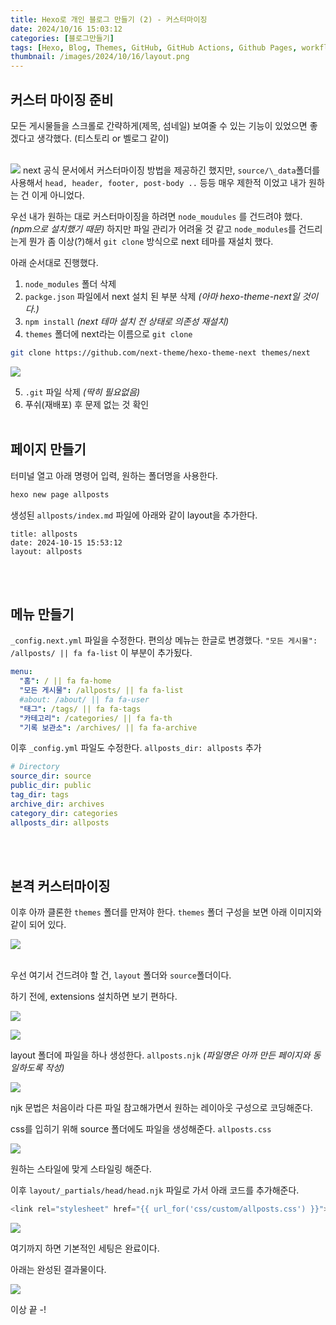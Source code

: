 ```yaml
---
title: Hexo로 개인 블로그 만들기 (2) - 커스터마이징
date: 2024/10/16 15:03:12
categories: [블로그만들기]
tags: [Hexo, Blog, Themes, GitHub, GitHub Actions, Github Pages, workflows]
thumbnail: /images/2024/10/16/layout.png
---
```


## 커스터 마이징 준비

모든 게시물들을 스크롤로 간략하게(제목, 섬네일) 보여줄 수 있는 기능이 있었으면 좋겠다고 생각했다. (티스토리 or 벨로그 같이)<br><br>

![](/images/2024/10/16/custom.png)
next 공식 문서에서 커스터마이징 방법을 제공하긴 했지만, `source/\_data`폴더를 사용해서 `head, header, footer, post-body ..` 등등 매우 제한적 이었고 내가 원하는 건 이게 아니었다.

우선 내가 원하는 대로 커스터마이징을 하려면 `node_moudules` 를 건드려야 했다. _(npm으로 설치했기 때문)_
하지만 파일 관리가 어려울 것 같고 `node_modules`를 건드리는게 뭔가 좀 이상(?)해서 `git clone` 방식으로 next 테마를 재설치 했다.

아래 순서대로 진행했다.

1. `node_modules` 폴더 삭제
2. `packge.json` 파일에서 next 설치 된 부분 삭제 _(아마 hexo-theme-next일 것이다.)_
3. `npm install` _(next 테마 설치 전 상태로 의존성 재설치)_
4. `themes` 폴더에 next라는 이름으로 `git clone`

```bash
git clone https://github.com/next-theme/hexo-theme-next themes/next
```

![](/images/2024/10/16/gitclone.png)

5. `.git` 파일 삭제 _(딱히 필요없음)_
6. 푸쉬(재배포) 후 문제 없는 것 확인
   <br><br>

## 페이지 만들기

터미널 열고 아래 명령어 입력, 원하는 폴더명을 사용한다.

```bash
hexo new page allposts
```

생성된 `allposts/index.md` 파일에 아래와 같이 layout을 추가한다.

```
title: allposts
date: 2024-10-15 15:53:12
layout: allposts
```

<br><br>

## 메뉴 만들기

`_config.next.yml` 파일을 수정한다. 편의상 메뉴는 한글로 변경했다.
`"모든 게시물": /allposts/ || fa fa-list` 이 부분이 추가됬다.

```yaml
menu:
  "홈": / || fa fa-home
  "모든 게시물": /allposts/ || fa fa-list
  #about: /about/ || fa fa-user
  "태그": /tags/ || fa fa-tags
  "카테고리": /categories/ || fa fa-th
  "기록 보관소": /archives/ || fa fa-archive
```

이후 `_config.yml` 파일도 수정한다.
`allposts_dir: allposts` 추가

```yaml
# Directory
source_dir: source
public_dir: public
tag_dir: tags
archive_dir: archives
category_dir: categories
allposts_dir: allposts
```

<br><br>

## 본격 커스터마이징

이후 아까 클론한 `themes` 폴더를 만져야 한다.
`themes` 폴더 구성을 보면 아래 이미지와 같이 되어 있다.

![](/images/2024/10/16/theme.png)<br><br>

우선 여기서 건드려야 할 건, `layout` 폴더와 `source`폴더이다.

하기 전에, extensions 설치하면 보기 편하다.

![](/images/2024/10/16/nunjucks.png)

![](/images/2024/10/16/stylus.png)

layout 폴더에 파일을 하나 생성한다. `allposts.njk` _(파일명은 아까 만든 페이지와 동일하도록 작성)_

![](/images/2024/10/16/layout.png)

njk 문법은 처음이라 다른 파일 참고해가면서 원하는 레이아웃 구성으로 코딩해준다.

css를 입히기 위해 source 폴더에도 파일을 생성해준다. `allposts.css`

![](/images/2024/10/16/source.png)

원하는 스타일에 맞게 스타일링 해준다.

이후 `layout/_partials/head/head.njk` 파일로 가서 아래 코드를 추가해준다.

```js
<link rel="stylesheet" href="{{ url_for('css/custom/allposts.css') }}">
```

![](/images/2024/10/16/link.png)

여기까지 하면 기본적인 세팅은 완료이다.

아래는 완성된 결과물이다.

![](/images/2024/10/16/result.png)

이상 끝 -!
